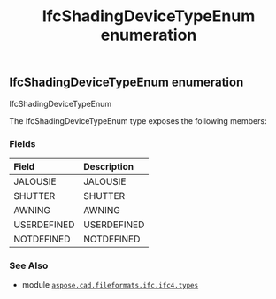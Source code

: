 ﻿---
title: IfcShadingDeviceTypeEnum enumeration
second_title: Aspose.CAD for Python via .NET API References
description: 
type: docs
weight: 3490
url: /aspose.cad.fileformats.ifc.ifc4.types/ifcshadingdevicetypeenum/
is_root: false
---

## IfcShadingDeviceTypeEnum enumeration

IfcShadingDeviceTypeEnum



The IfcShadingDeviceTypeEnum type exposes the following members:

### Fields
| Field | Description |
| :- | :- |
| JALOUSIE | JALOUSIE |
| SHUTTER | SHUTTER |
| AWNING | AWNING |
| USERDEFINED | USERDEFINED |
| NOTDEFINED | NOTDEFINED |



### See Also
* module [`aspose.cad.fileformats.ifc.ifc4.types`](..)
